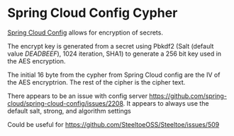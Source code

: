 # Spring Cloud Config Cypher

[Spring Cloud Config](https://docs.spring.io/spring-cloud-config/docs/current/reference/html/) allows for encryption of secrets. 

The encrypt key is generated from a secret using Pbkdf2 (Salt (default value *DEADBEEF*), 1024 iteration, SHA1) to generate a 256 bit key used in the AES encryption.

The initial 16 byte from the cypher from Spring Cloud config are the IV of the AES encryptrion. The rest of the cipher is the cipher text. 

There appears to be an issue with config server https://github.com/spring-cloud/spring-cloud-config/issues/2208. It appears to always use the default salt, strong, and algorithm settings

Could be useful for https://github.com/SteeltoeOSS/Steeltoe/issues/509
